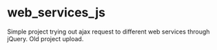 # web_services_js
Simple project trying out ajax request to different web services through jQuery. Old project upload.
